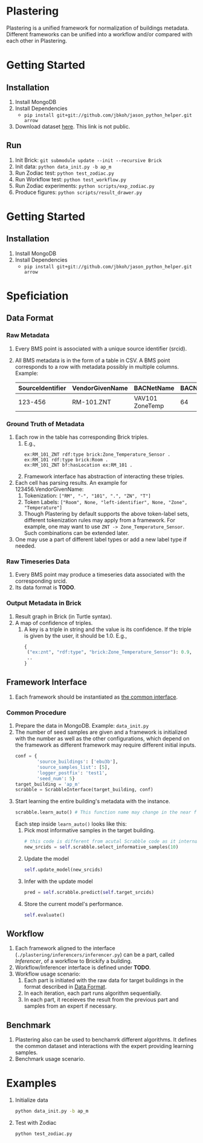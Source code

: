# Plastering
Plastering is a unified framework for normalization of buildings metadata. Different frameworks can be unified into a workflow and/or compared with each other in Plastering.

# Getting Started

## Installation
1. Install MongoDB
2. Install Dependencies
    - ``pip install git+git://github.com/jbkoh/jason_python_helper.git arrow``
3. Download dataset [here](https://drive.google.com/drive/u/0/folders/1I-hV6j7AQSm4Q_pd3tc9_tBEJUIKveQg). This link is not public.

## Run
1. Init Brick: ``git submodule update --init --recursive Brick``
2. Init data: ``python data_init.py -b ap_m``
3. Run Zodiac test: ``python test_zodiac.py``
4. Run Workflow test: ``python test_workflow.py``
5. Run Zodiac experiments: ``python scripts/exp_zodiac.py``
6. Produce figures: ``python scripts/result_drawer.py``

# Getting Started

## Installation
1. Install MongoDB
2. Install Dependencies
    - ``pip install git+git://github.com/jbkoh/jason_python_helper.git arrow``


# Speficiation

## <a name="data_format"></a>Data Format

### Raw Metadata
1. Every BMS point is associated with a unique source identifier (srcid).
2. All BMS metadata is in the form of a table in CSV. A BMS point corresponds to a row with metadata possibly in multiple columns. Example:

    | SourceIdentifier | VendorGivenName | BACNetName      | BACNetUnit |
    |------------------|-----------------|-----------------|------------|
    | 123-456          | RM-101.ZNT      | VAV101 ZoneTemp | 64         |

### Ground Truth of Metadata
1. Each row in the table has corresponding Brick triples. 
    1. E.g.,
        ```turtle
        ex:RM_101_ZNT rdf:type brick:Zone_Temperature_Sensor .
        ex:RM_101 rdf:type brick:Room .
        ex:RM_101_ZNT bf:hasLocation ex:RM_101 .
        ```  
    2. Framework interface has abstraction of interacting these triples.
2. Each cell has parsing results. An example for 123456.VendorGivenName:
    1. Tokenization: ``["RM", "-", "101", ".", "ZN", "T"]``
    2. Token Labels: ``["Room", None, "left-identifier", None, "Zone", "Temperature"]``  
    3. Though Plastering by default supports the above token-label sets, different tokenization rules may apply from a framework. For example, one may want to use ``ZNT -> Zone_Temperature_Sensor``. Such combinations can be extended later.
3. One may use a part of different label types or add a new label type if needed. 

### Raw Timeseries Data
1. Every BMS point may produce a timeseries data associated with the corresponding srcid.
2. Its data format is **TODO**.

### Output Metadata in Brick
1. Result graph in Brick (in Turtle syntax).
2. A map of confidence of triples.
    1. A key is a triple in string and the value is its confidence. If the triple is given by the user, it should be 1.0. E.g.,
        ```python
       {
         ("ex:znt", "rdf:type", "brick:Zone_Temperature_Sensor"): 0.9,
         ..
       }
       ```

## Framework Interface
1. Each framework should be instantiated as [the common interface](https://github.com/jbkoh/plastering/blob/master/plastering/inferencers/inferencer.py).

### Common Procedure
1. Prepare the data in MongoDB. Example: ``data_init.py``
2. The number of seed samples are given and a framework is initialized with the number as well as the other configurations, which depend on the framework as different framework may require different initial inputs.  
    ```python
    conf = {
            'source_buildings': ['ebu3b'],
            'source_samples_list': [5],
            'logger_postfix': 'test1',
            'seed_num': 5}
    target_building = 'ap_m'
    scrabble = ScrabbleInterface(target_building, conf)
    ```
3. Start learning the entire building's metadata with the instance.  
    ```python
    scrabble.learn_auto() # This function name may change in the near future.
    ```
    Each step inside ``learn_auto()`` looks like this:
    1. Pick most informative samples in the target building.  
        ```python
        # this code is different from acutal Scrabble code as it internally contains all the process.
        new_srcids = self.scrabble.select_informative_samples(10)
        ``` 
    2. Update the model  
        ```python
        self.update_model(new_srcids)
        ```
    3. Infer with the update model
        ```python
        pred = self.scrabble.predict(self.target_srcids)
        ```
    4. Store the current model's performance. 
        ```python
        self.evaluate()
        ```

## Workflow
1. Each framework aligned to the interface (``./plastering/inferencers/inferencer.py``) can be a part, called *Inferencer*, of a workflow to Brickify a building.
2. Workflow/Inferencer interface is defined under **TODO**.
3. Workflow usage scenario:
    1. Each part is initiated with the raw data for target buildings in the format described in [Data Format](#data_format).
    2. In each iteration, each part runs algorithm sequentially.
    3. In each part, it receieves the result from the previous part and samples from an expert if necessary.

## Benchmark
1. Plastering also can be used to benchamrk different algorithms. It defines the common dataset and interactions with the expert providing learning samples.
2. Benchmark usage scenario.


# Examples

1. Initialize data 
    ```bash
    python data_init.py -b ap_m
    ```

2. Test with Zodiac
    ```bash
    python test_zodiac.py
    ```


